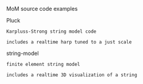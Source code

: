 MoM source code examples

Pluck

	Karpluss-Strong string model code

	includes a realtime harp tuned to a just scale

string-model

	finite element string model

	includes a realtime 3D visualization of a string